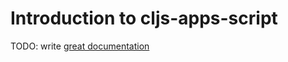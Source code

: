 # Introduction to cljs-apps-script

TODO: write [great documentation](http://jacobian.org/writing/what-to-write/)
